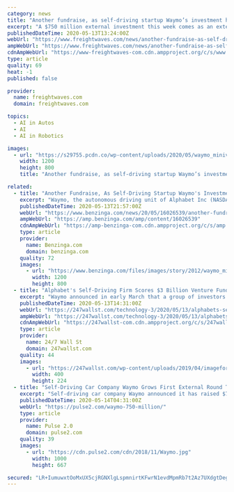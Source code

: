```yaml
---
category: news
title: "Another fundraise, as self-driving startup Waymo’s investment hits $3 billion in 2020"
excerpt: "A $750 million external investment this week comes as an extension to Waymo’s $2.25 billion financing earlier in March."
publishedDateTime: 2020-05-13T13:24:00Z
webUrl: "https://www.freightwaves.com/news/another-fundraise-as-self-driving-startup-waymos-investment-hits-3-billion-in-2020"
ampWebUrl: "https://www.freightwaves.com/news/another-fundraise-as-self-driving-startup-waymos-investment-hits-3-billion-in-2020/amp"
cdnAmpWebUrl: "https://www-freightwaves-com.cdn.ampproject.org/c/s/www.freightwaves.com/news/another-fundraise-as-self-driving-startup-waymos-investment-hits-3-billion-in-2020/amp"
type: article
quality: 69
heat: -1
published: false

provider:
  name: freightwaves.com
  domain: freightwaves.com

topics:
  - AI in Autos
  - AI
  - AI in Robotics

images:
  - url: "https://s29755.pcdn.co/wp-content/uploads/2020/05/waymo_minivan_7.jpg"
    width: 1200
    height: 800
    title: "Another fundraise, as self-driving startup Waymo’s investment hits $3 billion in 2020"

related:
  - title: "Another Fundraise, As Self-Driving Startup Waymo's Investment Hits $3B In 2020"
    excerpt: "Waymo, the autonomous driving unit of Alphabet Inc (NASDAQ: GOOG) (NASDAQ: GOOGL), announced Tuesday that it has raised a further $750 million in external investment."
    publishedDateTime: 2020-05-13T21:57:00Z
    webUrl: "https://www.benzinga.com/news/20/05/16026539/another-fundraise-as-self-driving-startup-waymos-investment-hits-3b-in-2020"
    ampWebUrl: "https://amp.benzinga.com/amp/content/16026539"
    cdnAmpWebUrl: "https://amp-benzinga-com.cdn.ampproject.org/c/s/amp.benzinga.com/amp/content/16026539"
    type: article
    provider:
      name: Benzinga.com
      domain: benzinga.com
    quality: 72
    images:
      - url: "https://www.benzinga.com/files/images/story/2012/waymo_minivan_7_1.jpg"
        width: 1200
        height: 800
  - title: "Alphabet's Self-Driving Firm Scores $3 Billion Venture Funding Round"
    excerpt: "Waymo announced in early March that a group of investors had committed to $2.25 billion in new funding and reported on Tuesday that it had closed its first outside funding round upon reaching commitments totaling $3 billion."
    publishedDateTime: 2020-05-13T14:31:00Z
    webUrl: "https://247wallst.com/technology-3/2020/05/13/alphabets-self-driving-firm-scores-3-billion-venture-funding-round/"
    ampWebUrl: "https://247wallst.com/technology-3/2020/05/13/alphabets-self-driving-firm-scores-3-billion-venture-funding-round/amp/"
    cdnAmpWebUrl: "https://247wallst-com.cdn.ampproject.org/c/s/247wallst.com/technology-3/2020/05/13/alphabets-self-driving-firm-scores-3-billion-venture-funding-round/amp/"
    type: article
    provider:
      name: 24/7 Wall St
      domain: 247wallst.com
    quality: 44
    images:
      - url: "https://247wallst.com/wp-content/uploads/2019/04/imageforentry1-5kd.jpg?w=400"
        width: 400
        height: 224
  - title: "Self-Driving Car Company Waymo Grows First External Round To $3 Billion"
    excerpt: "Self-driving car company Waymo announced it has raised $750 million, bringing the total external fundraising to $3 billion"
    publishedDateTime: 2020-05-14T04:31:00Z
    webUrl: "https://pulse2.com/waymo-750-million/"
    type: article
    provider:
      name: Pulse 2.0
      domain: pulse2.com
    quality: 39
    images:
      - url: "https://cdn.pulse2.com/cdn/2018/11/Waymo.jpg"
        width: 1000
        height: 667

secured: "LR+IumuwxtOoMxUX5cjRGNXlgLspmnirtKFwrN1evdMpmRb7t2Az7UXdgtDeg8bhAzRWLU6dOZQjvjWZWN6xGg54InCtI+OC8bWpOaA6QIfCDjUKGQKvOT9HYgWYdEjI7zto3YzvLbADk4FMoD2ClYNuaduwVP8Jpa+Fts9Nr3eStv66mLy5ECaCELqDh9m0/awHpknH5lt3c6mgXXHMlb/vWMGWDerKJOrbpx48mu1HuOvo09StUZQeisYI8INmYJYHRcndmr8lQAMEo2DvnAte9C+QEHlm9BSO/9PZoFt/XGhSWuHYu5g4TahpBYBPwDvKYO7khghYtkDuGudz1PcgHHhRbXVzqB6NZMd4rTDnwv3ODRwjTnBokVQcIK5ORFHR8bgy9gOxSaATJeQWVmGFhKgigfj1AZHahQLya4I11TR/XvNAbJ7+xS3vX/RAice4YM7ewt2SwuSG/vnFogOJB37FDMYL4q16NVy1vUQ=;VR8enw3akr/qnf6Q2iC4TA=="
---
```


